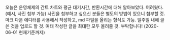 오늘은 운영체제의 간트 차트와 평균 대기시간, 반환시간에 대해 알아보았다. 어려웠다. (예시, 사진 첨부 가능)
사진을 첨부하고 싶으신 분들은 별도의 방법이 있으니 첨부할 것. 
마크 다운 에디터를 사용해서 작성하고, md 파일을 올리는 형식도 가능.
일주일 내에 글 쓴 것을 업로드 할 것. 
여태 작성한 글을 최대한 모두 올려줄 것. 부탁합니다! (2020-06-01 현재기준까지)
